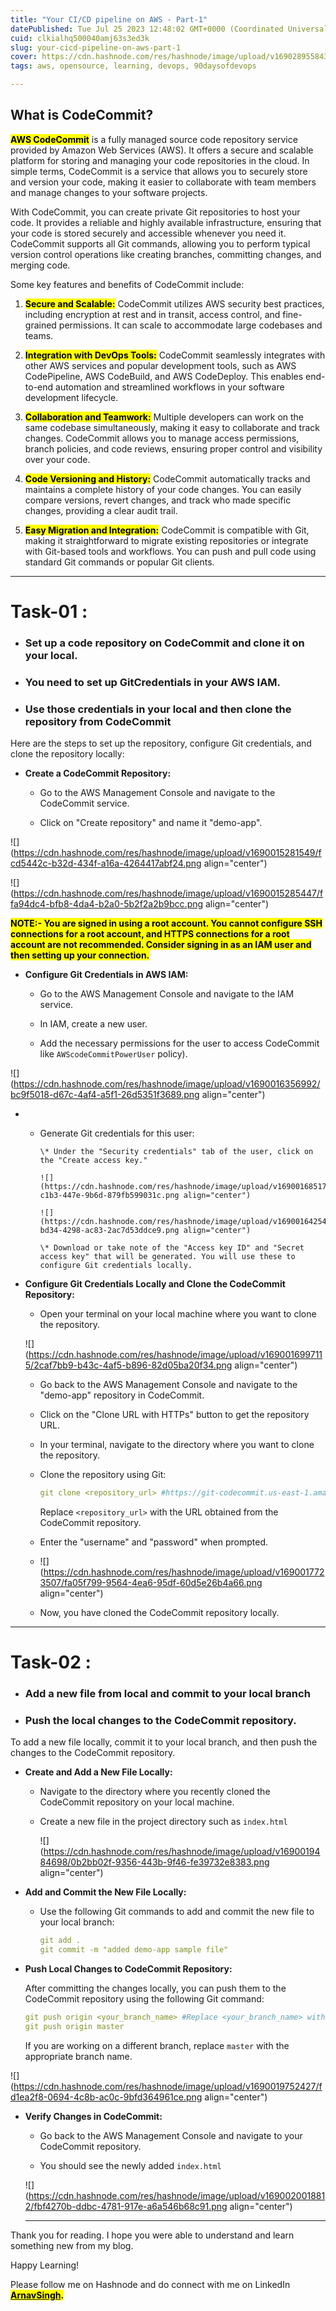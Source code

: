```yaml
---
title: "Your CI/CD pipeline on AWS - Part-1"
datePublished: Tue Jul 25 2023 12:48:02 GMT+0000 (Coordinated Universal Time)
cuid: clkialhq500040amj63s3ed3k
slug: your-cicd-pipeline-on-aws-part-1
cover: https://cdn.hashnode.com/res/hashnode/image/upload/v1690289558432/21d8fc7c-947a-4eb7-b351-c0a830ef601d.png
tags: aws, opensource, learning, devops, 90daysofdevops

---
```


## What is CodeCommit?

**<mark>AWS CodeCommit</mark>** is a fully managed source code repository service provided by Amazon Web Services (AWS). It offers a secure and scalable platform for storing and managing your code repositories in the cloud. In simple terms, CodeCommit is a service that allows you to securely store and version your code, making it easier to collaborate with team members and manage changes to your software projects.

With CodeCommit, you can create private Git repositories to host your code. It provides a reliable and highly available infrastructure, ensuring that your code is stored securely and accessible whenever you need it. CodeCommit supports all Git commands, allowing you to perform typical version control operations like creating branches, committing changes, and merging code.

Some key features and benefits of CodeCommit include:

1. **<mark>Secure and Scalable:</mark>** CodeCommit utilizes AWS security best practices, including encryption at rest and in transit, access control, and fine-grained permissions. It can scale to accommodate large codebases and teams.
    
2. **<mark>Integration with DevOps Tools:</mark>** CodeCommit seamlessly integrates with other AWS services and popular development tools, such as AWS CodePipeline, AWS CodeBuild, and AWS CodeDeploy. This enables end-to-end automation and streamlined workflows in your software development lifecycle.
    
3. **<mark>Collaboration and Teamwork:</mark>** Multiple developers can work on the same codebase simultaneously, making it easy to collaborate and track changes. CodeCommit allows you to manage access permissions, branch policies, and code reviews, ensuring proper control and visibility over your code.
    
4. **<mark>Code Versioning and History:</mark>** CodeCommit automatically tracks and maintains a complete history of your code changes. You can easily compare versions, revert changes, and track who made specific changes, providing a clear audit trail.
    
5. **<mark>Easy Migration and Integration:</mark>** CodeCommit is compatible with Git, making it straightforward to migrate existing repositories or integrate with Git-based tools and workflows. You can push and pull code using standard Git commands or popular Git clients.
    

---

# Task-01 :

* ### Set up a code repository on CodeCommit and clone it on your local.
    
* ### You need to set up GitCredentials in your AWS IAM.
    
* ### Use those credentials in your local and then clone the repository from CodeCommit
    

Here are the steps to set up the repository, configure Git credentials, and clone the repository locally:

* **Create a CodeCommit Repository:**
    
    * Go to the AWS Management Console and navigate to the CodeCommit service.
        
    * Click on "Create repository" and name it "demo-app".
        

![](https://cdn.hashnode.com/res/hashnode/image/upload/v1690015281549/fcd5442c-b32d-434f-a16a-4264417abf24.png align="center")

![](https://cdn.hashnode.com/res/hashnode/image/upload/v1690015285447/ffa94dc4-bfb8-4da4-b2a0-5b2f2a2b9bcc.png align="center")

**<mark>NOTE:- You are signed in using a root account. You cannot configure SSH connections for a root account, and HTTPS connections for a root account are not recommended. Consider signing in as an IAM user and then setting up your connection.</mark>**

* **Configure Git Credentials in AWS IAM:**
    
    * Go to the AWS Management Console and navigate to the IAM service.
        
    * In IAM, create a new user.
        
    * Add the necessary permissions for the user to access CodeCommit like `AWScodeCommitPowerUser` policy).
        

![](https://cdn.hashnode.com/res/hashnode/image/upload/v1690016356992/bc9f5018-d67c-4af4-a5f1-26d5351f3689.png align="center")

* * Generate Git credentials for this user:
        
        \* Under the "Security credentials" tab of the user, click on the "Create access key."
        
        ![](https://cdn.hashnode.com/res/hashnode/image/upload/v1690016851741/562e73b2-c1b3-447e-9b6d-879fb599031c.png align="center")
        
        ![](https://cdn.hashnode.com/res/hashnode/image/upload/v1690016425494/b7971067-bd34-4298-ac83-2ac7d53ddce9.png align="center")
        
        \* Download or take note of the "Access key ID" and "Secret access key" that will be generated. You will use these to configure Git credentials locally.
        
* **Configure Git Credentials Locally and Clone the CodeCommit Repository:**
    
    * Open your terminal on your local machine where you want to clone the repository.
        
    
    ![](https://cdn.hashnode.com/res/hashnode/image/upload/v1690016997115/2caf7bb9-b43c-4af5-b896-82d05ba20f34.png align="center")
    
    * Go back to the AWS Management Console and navigate to the "demo-app" repository in CodeCommit.
        
    * Click on the "Clone URL with HTTPs" button to get the repository URL.
        
    * In your terminal, navigate to the directory where you want to clone the repository.
        
    * Clone the repository using Git:
        
        ```yaml
        git clone <repository_url> #https://git-codecommit.us-east-1.amazonaws.com/v1/repos/demo-app
        ```
        
        Replace `<repository_url>` with the URL obtained from the CodeCommit repository.
        
    * Enter the "username" and "password" when prompted.
        
    * ![](https://cdn.hashnode.com/res/hashnode/image/upload/v1690017723507/fa05f799-9564-4ea6-95df-60d5e26b4a66.png align="center")
        
    * Now, you have cloned the CodeCommit repository locally.
        

---

# Task-02 :

* ### Add a new file from local and commit to your local branch
    
* ### Push the local changes to the CodeCommit repository.
    

To add a new file locally, commit it to your local branch, and then push the changes to the CodeCommit repository.

* **Create and Add a New File Locally:**
    
    * Navigate to the directory where you recently cloned the CodeCommit repository on your local machine.
        
    * Create a new file in the project directory such as `index.html`
        
        ![](https://cdn.hashnode.com/res/hashnode/image/upload/v1690019484698/0b2bb02f-9356-443b-9f46-fe39732e8383.png align="center")
        
* **Add and Commit the New File Locally:**
    
    * Use the following Git commands to add and commit the new file to your local branch:
        
        ```yaml
        git add .
        git commit -m "added demo-app sample file"
        ```
        
* **Push Local Changes to CodeCommit Repository:**
    
    After committing the changes locally, you can push them to the CodeCommit repository using the following Git command:
    
    ```yaml
    git push origin <your_branch_name> #Replace <your_branch_name> with the name of the branch you are working on.
    git push origin master
    ```
    
    If you are working on a different branch, replace `master` with the appropriate branch name.
    

![](https://cdn.hashnode.com/res/hashnode/image/upload/v1690019752427/fd1ea2f8-0694-4c8b-ac0c-9bfd364961ce.png align="center")

* **Verify Changes in CodeCommit:**
    
    * Go back to the AWS Management Console and navigate to your CodeCommit repository.
        
    * You should see the newly added `index.html`
        
    
    ![](https://cdn.hashnode.com/res/hashnode/image/upload/v1690020018812/fbf4270b-ddbc-4781-917e-a6a546b68c91.png align="center")
    
    ---
    

Thank you for reading. I hope you were able to understand and learn something new from my blog.

Happy Learning!

Please follow me on Hashnode and do connect with me on LinkedIn [**<mark>ArnavSingh</mark>**](https://www.linkedin.com/in/arnav-singh-6897b7226/)**<mark>.</mark>**
